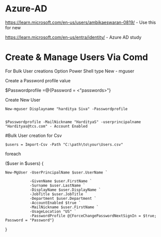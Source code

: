 # Azure-AD
https://learn.microsoft.com/en-us/users/ambikaeswaran-0819/   - Use this for new 


https://learn.microsoft.com/en-us/entra/identity/   - Azure AD study


# Create & Manage Users Via Comd
For Bulk User creations
Option Power Shell type 
  New - mguser

  Create a Password profile value

  
   $Passwordprofile =@{Password = <"passwords>"}

   
  Create New User 

  
    New-mguser Displayname "harditya Siva" -Passwordprofile

    
    $Passwordprofile -MailNickname "HardityaS" -userprincipalname "Hardityas@tcs.com" - Account Enabled

#Bulk User creation for Csv




    $users = Import-Csv -Path "C:\path\to\your\Users.csv"

foreach 


($user in $users) {

    New-MgUser -UserPrincipalName $user.UserName `
    
               -GivenName $user.FirstName `
               -Surname $user.LastName `
               -DisplayName $user.DisplayName `
               -JobTitle $user.JobTitle `
               -Department $user.Department `
               -AccountEnabled $true `
               -MailNickname $user.FirstName `
               -UsageLocation "US" `
               -PasswordProfile @{ForceChangePasswordNextSignIn = $true; Password = "Password"}
}
